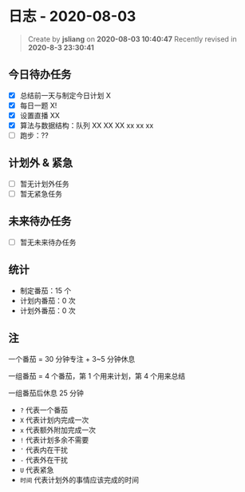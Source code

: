 日志 - 2020-08-03
===

> Create by **jsliang** on **2020-08-03 10:40:47**
> Recently revised in **2020-8-3 23:30:41**

## 今日待办任务

* [x] 总结前一天与制定今日计划 X
* [x] 每日一题 X!
* [x] 设置直播 XX
* [x] 算法与数据结构：队列 XX XX XX xx xx xx
* [ ] 跑步：??

## 计划外 & 紧急

* [ ] 暂无计划外任务
* [ ] 暂无紧急任务

## 未来待办任务

* [ ] 暂无未来待办任务

## 统计

* 制定番茄：15 个
* 计划内番茄：0 次
* 计划外番茄：0 次

## 注

一个番茄 = 30 分钟专注 + 3~5 分钟休息

一组番茄 = 4 个番茄，第 1 个用来计划，第 4 个用来总结

一组番茄后休息 25 分钟

* `?` 代表一个番茄
* `X` 代表计划内完成一次
* `x` 代表额外附加完成一次
* `!` 代表计划多余不需要
* `'` 代表内在干扰
* `-` 代表外在干扰
* `U` 代表紧急
* `时间` 代表计划外的事情应该完成的时间
